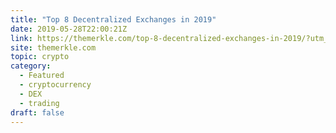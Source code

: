 ```yaml
---
title: "Top 8 Decentralized Exchanges in 2019"
date: 2019-05-28T22:00:21Z
link: https://themerkle.com/top-8-decentralized-exchanges-in-2019/?utm_medium=RSS&utm_source=hune
site: themerkle.com
topic: crypto
category:
  - Featured
  - cryptocurrency
  - DEX
  - trading
draft: false
---
```

